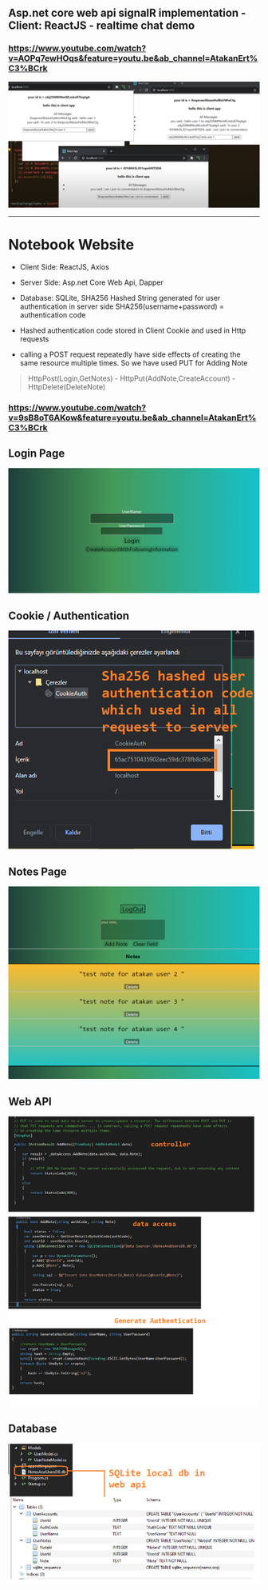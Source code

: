 ## Asp.net core web api signalR implementation - Client: ReactJS - realtime chat demo
### https://www.youtube.com/watch?v=AOPq7ewHOqs&feature=youtu.be&ab_channel=AtakanErt%C3%BCrk
![signalr](https://github.com/atakanertrk/reactjs-basic-template/blob/master/images/signalr.png)

<hr/>

# Notebook Website

* Client Side: ReactJS, Axios
* Server Side: Asp.net Core Web Api, Dapper 
* Database: SQLite, SHA256 Hashed String generated for user authentication in server side SHA256(username+password) = authentication code
* Hashed authentication code stored in Client Cookie and used in Http requests

* calling a POST request repeatedly have side effects of creating the same resource multiple times. So we have used PUT for Adding Note
> HttpPost(Login,GetNotes) - HttpPut(AddNote,CreateAccount) - HttpDelete(DeleteNote)

### https://www.youtube.com/watch?v=9sB8oT6AKow&feature=youtu.be&ab_channel=AtakanErt%C3%BCrk

## Login Page
![loginpage](https://github.com/atakanertrk/reactjs-basic-template/blob/master/images/loginPage.png)
## Cookie / Authentication
![authentication](https://github.com/atakanertrk/reactjs-basic-template/blob/master/images/authentication.png)
## Notes Page
![notesPage](https://github.com/atakanertrk/reactjs-basic-template/blob/master/images/notesPage.png)
## Web API
![webapi](https://github.com/atakanertrk/reactjs-basic-template/blob/master/images/webapi.png)
## Database
![database](https://github.com/atakanertrk/reactjs-basic-template/blob/master/images/database.png)
